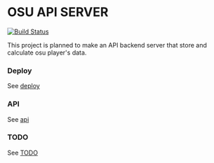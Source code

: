 # OSU API SERVER

[![Build Status](https://drone.avmtn.net/api/badges/avimitin/osuapiserver/status.svg?ref=refs/heads/master)](https://drone.avmtn.net/avimitin/osuapiserver)

This project is planned to make an API backend server 
that store and calculate osu player's data.

### Deploy

See [deploy](./docs/deploy.md)

### API

See [api](./docs/api.md)

### TODO

See [TODO](./docs/TODO.md)